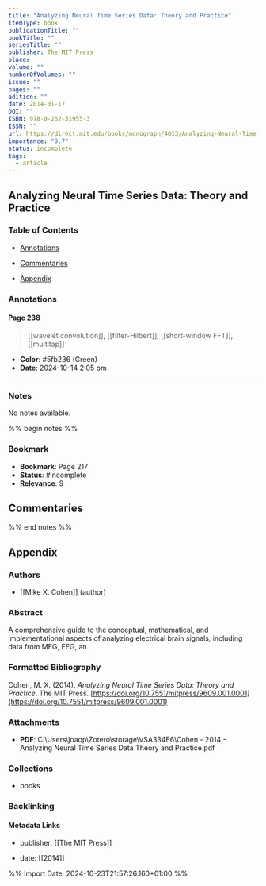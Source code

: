 ```yaml
---
title: "Analyzing Neural Time Series Data: Theory and Practice"
itemType: book
publicationTitle: ""
bookTitle: ""
seriesTitle: ""
publisher: The MIT Press
place: 
volume: ""
numberOfVolumes: ""
issue: ""
pages: ""
edition: ""
date: 2014-01-17
DOI: ""
ISBN: 978-0-262-31955-3
ISSN: ""
url: https://direct.mit.edu/books/monograph/4013/Analyzing-Neural-Time-Series-DataTheory-and
importance: "9.7"
status: incomplete
tags:
  - article
---
```


## Analyzing Neural Time Series Data: Theory and Practice

### Table of Contents

- [Annotations](#annotations)

+ [Commentaries](#commentaries)

- [Appendix](#appendix)

### Annotations




#### Page 238








> [[wavelet convolution]], [[filter-Hilbert]], [[short-window FFT]], [[multitap]]





- **Color**: #5fb236 (Green)
- **Date**: 2024-10-14 2:05 pm

---





### Notes


No notes available.


%% begin notes %%

### Bookmark

- **Bookmark**: Page 217
- **Status**: #incomplete
- **Relevance**: 9
## Commentaries



%% end notes %%

## Appendix

### Authors


- [[Mike X. Cohen]] (author)



### Abstract

A comprehensive guide to the conceptual, mathematical, and implementational aspects of analyzing electrical brain signals, including data from MEG, EEG, an


### Formatted Bibliography

Cohen, M. X. (2014). _Analyzing Neural Time Series Data: Theory and Practice_. The MIT Press. [https://doi.org/10.7551/mitpress/9609.001.0001](https://doi.org/10.7551/mitpress/9609.001.0001)




### Attachments


- **PDF**: C:\Users\joaop\Zotero\storage\VSA334E6\Cohen - 2014 - Analyzing Neural Time Series Data Theory and Practice.pdf




### Collections


- books





### Backlinking


#### Metadata Links



- publisher: [[The MIT Press]]



- date: [[2014]]






%% Import Date: 2024-10-23T21:57:26.160+01:00 %%
